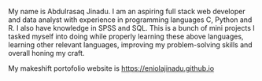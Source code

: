 My name is Abdulrasaq Jinadu. I am an aspiring full stack web developer and data analyst with experience in programming languages C, Python and R. I also have knowledge in SPSS and SQL. This is a bunch of mini projects I tasked myself into doing while properly learning these above languages, learning other relevant languages, improving my problem-solving skills and overall honing my craft.

My makeshift portofolio website is https://eniolajinadu.github.io 